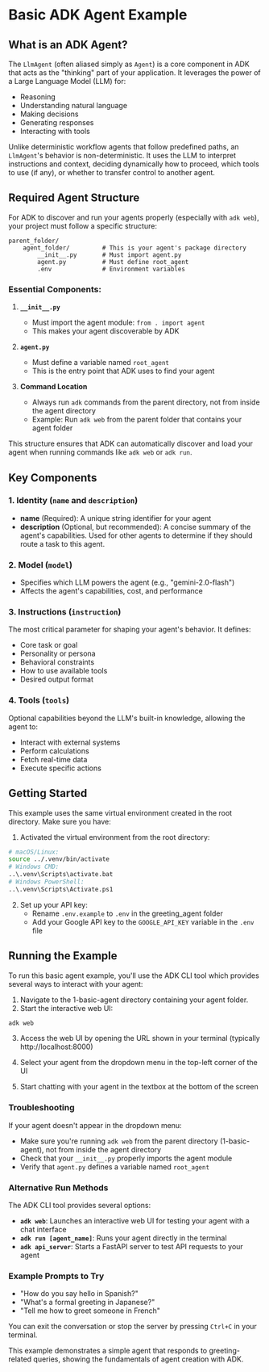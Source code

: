 # Basic ADK Agent Example

## What is an ADK Agent?

The `LlmAgent` (often aliased simply as `Agent`) is a core component in ADK that acts as the "thinking" part of your application. It leverages the power of a Large Language Model (LLM) for:

- Reasoning
- Understanding natural language
- Making decisions
- Generating responses
- Interacting with tools

Unlike deterministic workflow agents that follow predefined paths, an `LlmAgent`'s behavior is non-deterministic. It uses the LLM to interpret instructions and context, deciding dynamically how to proceed, which tools to use (if any), or whether to transfer control to another agent.

## Required Agent Structure

For ADK to discover and run your agents properly (especially with `adk web`), your project must follow a specific structure:

```
parent_folder/
    agent_folder/         # This is your agent's package directory
        __init__.py       # Must import agent.py
        agent.py          # Must define root_agent
        .env              # Environment variables
```

### Essential Components:

1. **`__init__.py`**

   - Must import the agent module: `from . import agent`
   - This makes your agent discoverable by ADK

2. **`agent.py`**

   - Must define a variable named `root_agent`
   - This is the entry point that ADK uses to find your agent

3. **Command Location**
   - Always run `adk` commands from the parent directory, not from inside the agent directory
   - Example: Run `adk web` from the parent folder that contains your agent folder

This structure ensures that ADK can automatically discover and load your agent when running commands like `adk web` or `adk run`.

## Key Components

### 1. Identity (`name` and `description`)

- **name** (Required): A unique string identifier for your agent
- **description** (Optional, but recommended): A concise summary of the agent's capabilities. Used for other agents to determine if they should route a task to this agent.

### 2. Model (`model`)

- Specifies which LLM powers the agent (e.g., "gemini-2.0-flash")
- Affects the agent's capabilities, cost, and performance

### 3. Instructions (`instruction`)

The most critical parameter for shaping your agent's behavior. It defines:

- Core task or goal
- Personality or persona
- Behavioral constraints
- How to use available tools
- Desired output format

### 4. Tools (`tools`)

Optional capabilities beyond the LLM's built-in knowledge, allowing the agent to:

- Interact with external systems
- Perform calculations
- Fetch real-time data
- Execute specific actions

## Getting Started

This example uses the same virtual environment created in the root directory. Make sure you have:

1. Activated the virtual environment from the root directory:

```bash
# macOS/Linux:
source ../.venv/bin/activate
# Windows CMD:
..\.venv\Scripts\activate.bat
# Windows PowerShell:
..\.venv\Scripts\Activate.ps1
```

2. Set up your API key:
   - Rename `.env.example` to `.env` in the greeting_agent folder
   - Add your Google API key to the `GOOGLE_API_KEY` variable in the `.env` file

## Running the Example

To run this basic agent example, you'll use the ADK CLI tool which provides several ways to interact with your agent:

1. Navigate to the 1-basic-agent directory containing your agent folder.
2. Start the interactive web UI:

```bash
adk web
```

3. Access the web UI by opening the URL shown in your terminal (typically http://localhost:8000)

4. Select your agent from the dropdown menu in the top-left corner of the UI

5. Start chatting with your agent in the textbox at the bottom of the screen

### Troubleshooting

If your agent doesn't appear in the dropdown menu:

- Make sure you're running `adk web` from the parent directory (1-basic-agent), not from inside the agent directory
- Check that your `__init__.py` properly imports the agent module
- Verify that `agent.py` defines a variable named `root_agent`

### Alternative Run Methods

The ADK CLI tool provides several options:

- **`adk web`**: Launches an interactive web UI for testing your agent with a chat interface
- **`adk run [agent_name]`**: Runs your agent directly in the terminal
- **`adk api_server`**: Starts a FastAPI server to test API requests to your agent

### Example Prompts to Try

- "How do you say hello in Spanish?"
- "What's a formal greeting in Japanese?"
- "Tell me how to greet someone in French"

You can exit the conversation or stop the server by pressing `Ctrl+C` in your terminal.

This example demonstrates a simple agent that responds to greeting-related queries, showing the fundamentals of agent creation with ADK.
